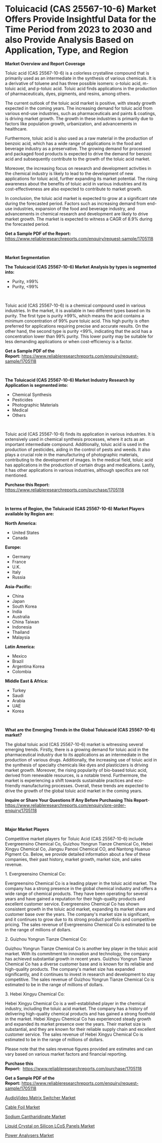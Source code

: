 <p><h1>Toluicacid (CAS 25567-10-6) Market Offers Provide Insightful Data for the Time Period from 2023 to 2030 and also Provide Analysis Based on Application, Type, and Region</h1></p><p><strong>Market Overview and Report Coverage</strong></p>
<p><p>Toluic acid (CAS 25567-10-6) is a colorless crystalline compound that is primarily used as an intermediate in the synthesis of various chemicals. It is a derivative of toluene and has three possible isomers: o-toluic acid, m-toluic acid, and p-toluic acid. Toluic acid finds applications in the production of pharmaceuticals, dyes, pigments, and resins, among others.</p><p>The current outlook of the toluic acid market is positive, with steady growth expected in the coming years. The increasing demand for toluic acid from various end-use industries, such as pharmaceuticals and paints & coatings, is driving market growth. The growth in these industries is primarily due to factors like population growth, urbanization, and advancements in healthcare.</p><p>Furthermore, toluic acid is also used as a raw material in the production of benzoic acid, which has a wide range of applications in the food and beverage industry as a preservative. The growing demand for processed and packaged food products is expected to drive the demand for benzoic acid and subsequently contribute to the growth of the toluic acid market.</p><p>Moreover, the increasing focus on research and development activities in the chemical industry is likely to lead to the development of new applications for toluic acid, further expanding its market potential. The rising awareness about the benefits of toluic acid in various industries and its cost-effectiveness are also expected to contribute to market growth.</p><p>In conclusion, the toluic acid market is expected to grow at a significant rate during the forecasted period. Factors such as increasing demand from end-use industries, expansion of the food and beverage industry, and advancements in chemical research and development are likely to drive market growth. The market is expected to witness a CAGR of 8.9% during the forecasted period.</p></p>
<p><strong>Get a Sample PDF of the Report:</strong> <a href="https://www.reliableresearchreports.com/enquiry/request-sample/1705118">https://www.reliableresearchreports.com/enquiry/request-sample/1705118</a></p>
<p>&nbsp;</p>
<p><strong>Market Segmentation</strong></p>
<p><strong>The Toluicacid (CAS 25567-10-6) Market Analysis by types is segmented into:</strong></p>
<p><ul><li>Purity, ≥99%</li><li>Purity, <99%</li></ul></p>
<p>&nbsp;</p>
<p><p>Toluic acid (CAS 25567-10-6) is a chemical compound used in various industries. In the market, it is available in two different types based on its purity. The first type is purity ≥99%, which means the acid contains a minimum concentration of 99% pure toluic acid. This high purity is often preferred for applications requiring precise and accurate results. On the other hand, the second type is purity <99%, indicating that the acid has a concentration lower than 99% purity. This lower purity may be suitable for less demanding applications or when cost-efficiency is a factor.</p></p>
<p><strong>Get a Sample PDF of the Report:</strong>&nbsp;<a href="https://www.reliableresearchreports.com/enquiry/request-sample/1705118">https://www.reliableresearchreports.com/enquiry/request-sample/1705118</a></p>
<p>&nbsp;</p>
<p><strong>The Toluicacid (CAS 25567-10-6) Market Industry Research by Application is segmented into:</strong></p>
<p><ul><li>Chemical Synthesis</li><li>Pesticides</li><li>Photographic Materials</li><li>Medical</li><li>Others</li></ul></p>
<p>&nbsp;</p>
<p><p>Toluic acid (CAS 25567-10-6) finds its application in various industries. It is extensively used in chemical synthesis processes, where it acts as an important intermediate compound. Additionally, toluic acid is used in the production of pesticides, aiding in the control of pests and weeds. It also plays a crucial role in the manufacturing of photographic materials, contributing to the development of images. In the medical field, toluic acid has applications in the production of certain drugs and medications. Lastly, it has other applications in various industries, although specifics are not mentioned.</p></p>
<p><strong>Purchase this Report:</strong>&nbsp; <a href="https://www.reliableresearchreports.com/purchase/1705118">https://www.reliableresearchreports.com/purchase/1705118</a></p>
<p>&nbsp;</p>
<p><strong>In terms of Region, the Toluicacid (CAS 25567-10-6) Market Players available by Region are:</strong></p>
<p>
    <p> <strong> North America: </strong>
        <ul>
            <li>United States</li>
            <li>Canada</li>
        </ul>
        </p> 
    <p> <strong> Europe: </strong>
        <ul>
            <li>Germany</li>
            <li>France</li>
            <li>U.K.</li>
            <li>Italy</li>
            <li>Russia</li>
        </ul>
        </p> 
    <p> <strong> Asia-Pacific: </strong>
        <ul>
            <li>China</li>
            <li>Japan</li>
            <li>South Korea</li>
            <li>India</li>
            <li>Australia</li>
            <li>China Taiwan</li>
            <li>Indonesia</li>
            <li>Thailand</li>
            <li>Malaysia</li>
        </ul>
        </p> 
    <p> <strong> Latin America: </strong>
        <ul>
            <li>Mexico</li>
            <li>Brazil</li>
            <li>Argentina Korea</li>
            <li>Colombia</li>
        </ul>
        </p> 
    <p> <strong> Middle East & Africa: </strong>
        <ul>
            <li>Turkey</li>
            <li>Saudi</li>
            <li>Arabia</li>
            <li>UAE</li>
            <li>Korea</li>
        </ul>
    </p>
    </p>
<p>&nbsp;</p>
<p><strong>What are the Emerging Trends in the Global Toluicacid (CAS 25567-10-6) market?</strong></p>
<p><p>The global toluic acid (CAS 25567-10-6) market is witnessing several emerging trends. Firstly, there is a growing demand for toluic acid in the pharmaceutical industry due to its applications as an intermediate in the production of various drugs. Additionally, the increasing use of toluic acid in the synthesis of specialty chemicals like dyes and plasticizers is driving market growth. Moreover, the rising popularity of bio-based toluic acid, derived from renewable resources, is a notable trend. Furthermore, the market is experiencing a shift towards sustainable practices and eco-friendly manufacturing processes. Overall, these trends are expected to drive the growth of the global toluic acid market in the coming years.</p></p>
<p><strong>Inquire or Share Your Questions If Any Before Purchasing This Report</strong>- <a href="https://www.reliableresearchreports.com/enquiry/pre-order-enquiry/1705118">https://www.reliableresearchreports.com/enquiry/pre-order-enquiry/1705118</a></p>
<p>&nbsp;</p>
<p><strong>Major Market Players</strong></p>
<p><p>Competitive market players for Toluic Acid (CAS 25567-10-6) include Evergreensino Chemical Co, Guizhou Yongrun Tianze Chemical Co, Hebei Xingyu Chemical Co, Jiangsu Panoxi Chemical CO, and Nantong Huanuo Pigment Co. Below, we provide detailed information about a few of these companies, their past history, market growth, market size, and sales revenue.</p><p>1. Evergreensino Chemical Co:</p><p>Evergreensino Chemical Co is a leading player in the toluic acid market. The company has a strong presence in the global chemical industry and offers a wide range of chemical products. They have been operating for several years and have gained a reputation for their high-quality products and excellent customer service. Evergreensino Chemical Co has shown consistent growth in the toluic acid market, expanding its market share and customer base over the years. The company's market size is significant, and it continues to grow due to its strong product portfolio and competitive pricing. The sales revenue of Evergreensino Chemical Co is estimated to be in the range of millions of dollars.</p><p>2. Guizhou Yongrun Tianze Chemical Co:</p><p>Guizhou Yongrun Tianze Chemical Co is another key player in the toluic acid market. With its commitment to innovation and technology, the company has achieved substantial growth in recent years. Guizhou Yongrun Tianze Chemical Co has a diverse customer base and is known for its reliable and high-quality products. The company's market size has expanded significantly, and it continues to invest in research and development to stay competitive. The sales revenue of Guizhou Yongrun Tianze Chemical Co is estimated to be in the range of millions of dollars.</p><p>3. Hebei Xingyu Chemical Co:</p><p>Hebei Xingyu Chemical Co is a well-established player in the chemical industry, including the toluic acid market. The company has a history of delivering high-quality chemical products and has gained a strong foothold in the market. Hebei Xingyu Chemical Co has experienced steady growth and expanded its market presence over the years. Their market size is substantial, and they are known for their reliable supply chain and excellent customer service. The sales revenue of Hebei Xingyu Chemical Co is estimated to be in the range of millions of dollars.</p><p>Please note that the sales revenue figures provided are estimates and can vary based on various market factors and financial reporting.</p></p>
<p><strong>Purchase this Report:</strong>&nbsp;&nbsp;<a href="https://www.reliableresearchreports.com/purchase/1705118">https://www.reliableresearchreports.com/purchase/1705118</a></p>
<p></p>
<p><strong>Get a Sample PDF of the Report:</strong>&nbsp;<a href="https://www.reliableresearchreports.com/enquiry/request-sample/1705118">https://www.reliableresearchreports.com/enquiry/request-sample/1705118</a></p>
<p><p><a href="https://www.linkedin.com/pulse/decoding-audiovideo-matrix-switcher-market-deep-dive-latest-xhrzf/">AudioVideo Matrix Switcher Market</a></p><p><a href="https://github.com/kholmovskayalyudmila/Market-Research-Report-List-1/blob/main/cable-foil-market.md">Cable Foil Market</a></p><p><a href="https://medium.com/@isomgleason/sodium-cantharidinate-market-insights-into-market-cagr-market-trends-and-growth-strategies-4fce16e3a362">Sodium Cantharidinate Market</a></p><p><a href="https://www.linkedin.com/pulse/liquid-crystal-silicon-lcos-panels-market-research-vqxwf/">Liquid Crystal on Silicon LCoS Panels Market</a></p><p><a href="https://medium.com/@freedayundt/power-analysers-market-competitive-analysis-market-trends-and-forecast-to-2030-cf8f360415b9">Power Analysers Market</a></p></p>